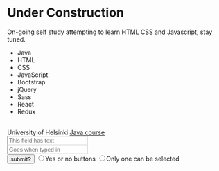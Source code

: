 <!DOCTYPE html>
<html>
  <head>
  <h1>Under Construction</h1>
  </head>
  
  <body>
  <p1>
  On-going self study attempting to learn HTML CSS and Javascript, stay tuned.
  <br>
    
  </p1>
  <ul>
   <li>Java</li>
   <li>HTML</li>
   <li>CSS</li>
  <li>JavaScript</li>
  <li>Bootstrap</li>
  <li>jQuery</li>
  <li>Sass</li>
  <li>React</li>
  <li>Redux</li>
  </ul>
  <br>
  <p2>
  University of Helsinki <a href="https://moocfi.github.io/courses/2013/programming-part-1/">Java course</a>
  <br>
  <input type="text" placeholder="This field has text">
  <br>
  <input type="text" placeholder="Goes when typed in">
  <br>
  <button type="submit">submit?</button>
  
  <label>
    <input type="radio" name"Yes-no">Yes or no buttons
  </label>
  <label>
    <input type="radio" name"Yes-no">Only one can be selected
  </label>
  
  </body>
  
   
 
